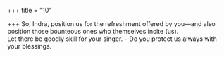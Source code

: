 +++
title = "10"

+++
So, Indra, position us for the refreshment offered by you—and also  position those bounteous ones who themselves incite (us).  
Let there be goodly skill for your singer. – Do you protect us always  with your blessings.  